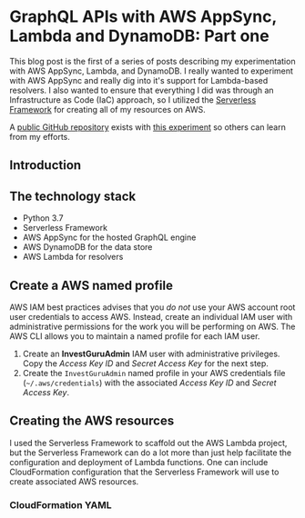 # GraphQL APIs with AWS AppSync, Lambda and DynamoDB: Part one

This blog post is the first of a series of posts describing my experimentation with AWS AppSync, Lambda, and 
DynamoDB. I really wanted to experiment with AWS AppSync and really dig into it's support for Lambda-based 
resolvers. I also  wanted to ensure that everything I did was through an Infrastructure as Code (IaC) approach, 
so I utilized the [Serverless Framework](https://serverless.com/) for creating all of my resources on AWS. 

A [public GitHub repository](https://github.com/cebartling/invest-guru) exists with 
[this experiment](https://github.com/cebartling/invest-guru/tree/master/experiments/InvestGuruPrototype1) 
so others can learn from my efforts.

## Introduction


## The technology stack

- Python 3.7
- Serverless Framework
- AWS AppSync for the hosted GraphQL engine
- AWS DynamoDB for the data store
- AWS Lambda for resolvers


## Create a AWS named profile 

AWS IAM best practices advises that you _do not_ use your AWS account root user credentials to access AWS. 
Instead, create an individual IAM user with administrative permissions for the work you will be performing
on AWS. The AWS CLI allows you to maintain a named profile for each IAM user.   

1. Create an **InvestGuruAdmin** IAM user with administrative privileges. Copy the _Access Key ID_ and 
_Secret Access Key_ for the next step.
1. Create the `InvestGuruAdmin` named profile in your AWS credentials file (`~/.aws/credentials`) with the 
associated _Access Key ID_ and _Secret Access Key_.


## Creating the AWS resources

I used the Serverless Framework to scaffold out the AWS Lambda project, but the Serverless Framework can 
do a lot more than just help facilitate the configuration and deployment of Lambda functions. One can
include CloudFormation configuration that the Serverless Framework will use to create associated AWS
resources.

### CloudFormation YAML

